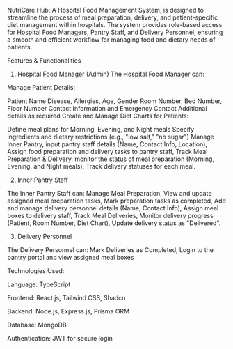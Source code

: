
NutriCare Hub: A  Hospital Food Management System, is designed to streamline the process of meal preparation, delivery, and patient-specific diet management within hospitals.
The system provides role-based access for Hospital Food Managers, Pantry Staff, and Delivery Personnel, ensuring a smooth and efficient workflow for managing food and dietary needs of patients.

Features & Functionalities
1. Hospital Food Manager (Admin)
The Hospital Food Manager can:

Manage Patient Details:

Patient Name
Disease, Allergies, Age, Gender
Room Number, Bed Number, Floor Number
Contact Information and Emergency Contact
Additional details as required
Create and Manage Diet Charts for Patients:

Define meal plans for Morning, Evening, and Night meals
Specify ingredients and dietary restrictions (e.g., "low salt," "no sugar")
 Manage Inner Pantry, input pantry staff details (Name, Contact Info, Location), 
 Assign food preparation and delivery tasks to pantry staff,
 Track Meal Preparation & Delivery, monitor the status of meal preparation (Morning, Evening, and Night meals),
 Track delivery statuses for each meal.


2. Inner Pantry Staff

  The Inner Pantry Staff can:
  Manage Meal Preparation,
  View and update assigned meal preparation tasks,
  Mark preparation tasks as completed,
  Add and manage delivery personnel details (Name, Contact Info),
  Assign meal boxes to delivery staff,
  Track Meal Deliveries,
  Monitor delivery progress (Patient, Room Number, Diet Chart),
  Update delivery status as "Delivered".

3. Delivery Personnel

 The Delivery Personnel can:
Mark Deliveries as Completed,
Login to the pantry portal and view assigned meal boxes

Technologies Used:

Language: TypeScript

Frontend: React.js, Tailwind CSS, Shadcn

Backend: Node.js, Express.js, Prisma ORM

Database: MongoDB

Authentication: JWT for secure login
